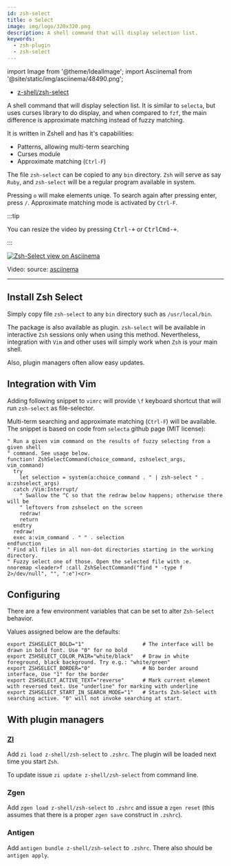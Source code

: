 ```yaml
---
id: zsh-select
title: ⚙️ Select
image: img/logo/320x320.png
description: A shell command that will display selection list.
keywords:
  - zsh-plugin
  - zsh-select
---
```


import Image from '@theme/IdealImage'; import Asciinema1 from '@site/static/img/asciinema/48490.png';

- [z-shell/zsh-select](https://github.com/z-shell/zsh-select)

A shell command that will display selection list. It is similar to `selecta`, but uses curses library to do display, and
when compared to `fzf`, the main difference is approximate matching instead of fuzzy matching.

It is written in Zshell and has it's capabilities:

- Patterns, allowing multi-term searching
- Curses module
- Approximate matching (`Ctrl-F`)

The file `zsh-select` can be copied to any `bin` directory. `Zsh` will serve as say `Ruby`, and `zsh-select` will be a
regular program available in system.

Pressing `o` will make elements uniqe. To search again after pressing enter, press `/`. Approximate matching mode is
activated by `Ctrl-F`.

:::tip

You can resize the video by pressing <kbd>Ctrl-+</kbd> or <kbd>CtrlCmd-+</kbd>.

:::

<a href="https://asciinema.org/a/48490">
  <Image className="ScreenView" img={Asciinema1} alt="Zsh-Select view on Asciinema" />
</a>

Video: source: [asciinema](https://asciinema.org/a/48490)

---

## Install Zsh Select

Simply copy file `zsh-select` to any `bin` directory such as `/usr/local/bin`.

The package is also available as plugin. `zsh-select` will be available in interactive `Zsh` sessions only when using
this method. Nevertheless, integration with `Vim` and other uses will simply work when `Zsh` is your main shell.

Also, plugin managers often allow easy updates.

## Integration with Vim

Adding following snippet to `vimrc` will provide `\f` keyboard shortcut that will run `zsh-select` as file-selector.

Multi-term searching and approximate matching (`Ctrl-F`) will be available. The snippet is based on code from `selecta`
github page (MIT license):

```vim
" Run a given vim command on the results of fuzzy selecting from a given shell
" command. See usage below.
function! ZshSelectCommand(choice_command, zshselect_args, vim_command)
  try
    let selection = system(a:choice_command . " | zsh-select " . a:zshselect_args)
  catch /Vim:Interrupt/
    " Swallow the ^C so that the redraw below happens; otherwise there will be
    " leftovers from zshselect on the screen
    redraw!
    return
  endtry
  redraw!
  exec a:vim_command . " " . selection
endfunction
" Find all files in all non-dot directories starting in the working directory.
" Fuzzy select one of those. Open the selected file with :e.
nnoremap <leader>f :call ZshSelectCommand("find * -type f 2>/dev/null", "", ":e")<cr>
```

## Configuring

There are a few environment variables that can be set to alter `Zsh-Select` behavior.

Values assigned below are the defaults:

```shell
export ZSHSELECT_BOLD="1"                   # The interface will be drawn in bold font. Use "0" for no bold
export ZSHSELECT_COLOR_PAIR="white/black"   # Draw in white foreground, black background. Try e.g.: "white/green"
export ZSHSELECT_BORDER="0"                 # No border around interface, Use "1" for the border
export ZSHSELECT_ACTIVE_TEXT="reverse"      # Mark current element with reversed text. Use "underline" for marking with underline
export ZSHSELECT_START_IN_SEARCH_MODE="1"   # Starts Zsh-Select with searching active. "0" will not invoke searching at start.
```

## With plugin managers

### [ZI](https://github.com/z-shell/zi)

Add `zi load z-shell/zsh-select` to `.zshrc`. The plugin will be loaded next time you start `Zsh`.

To update issue `zi update z-shell/zsh-select` from command line.

### Zgen

Add `zgen load z-shell/zsh-select` to `.zshrc` and issue a `zgen reset` (this assumes that there is a proper `zgen save`
construct in `.zshrc`).

### Antigen

Add `antigen bundle z-shell/zsh-select` to `.zshrc`. There also should be `antigen apply`.
